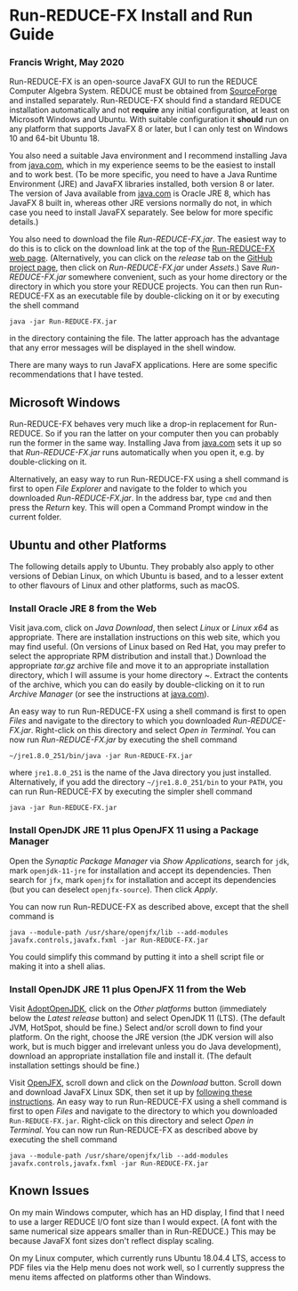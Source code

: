 # Run-REDUCE-FX Install and Run Guide

### Francis Wright, May 2020

Run-REDUCE-FX is an open-source JavaFX GUI to run the REDUCE Computer
Algebra System.  REDUCE must be obtained from
[SourceForge](https://sourceforge.net/projects/reduce-algebra/) and
installed separately.  Run-REDUCE-FX should find a standard REDUCE
installation automatically and not **require** any initial
configuration, at least on Microsoft Windows and Ubuntu.  With
suitable configuration it **should** run on any platform that supports
JavaFX 8 or later, but I can only test on Windows 10 and 64-bit Ubuntu
18.

You also need a suitable Java environment and I recommend installing
Java from [java.com](https://www.java.com/), which in my experience
seems to be the easiest to install and to work best.  (To be more
specific, you need to have a Java Runtime Environment (JRE) and JavaFX
libraries installed, both version 8 or later.  The version of Java
available from [java.com](https://www.java.com/) is Oracle JRE 8,
which has JavaFX 8 built in, whereas other JRE versions normally do
not, in which case you need to install JavaFX separately.  See below
for more specific details.)

You also need to download the file *Run-REDUCE-FX.jar*.  The easiest
way to do this is to click on the download link at the top of the
[Run-REDUCE-FX web page](https://fjwright.github.io/Run-REDUCE-FX/).
(Alternatively, you can click on the *release* tab on the [GitHub
project page](https://github.com/fjwright/Run-REDUCE-FX), then click
on *Run-REDUCE-FX.jar* under *Assets*.)  Save *Run-REDUCE-FX.jar*
somewhere convenient, such as your home directory or the directory in
which you store your REDUCE projects.  You can then run Run-REDUCE-FX
as an executable file by double-clicking on it or by executing the
shell command

    java -jar Run-REDUCE-FX.jar

in the directory containing the file.  The latter approach has the
advantage that any error messages will be displayed in the shell
window.

There are many ways to run JavaFX applications.  Here are some
specific recommendations that I have tested.


## Microsoft Windows

Run-REDUCE-FX behaves very much like a drop-in replacement for
Run-REDUCE.  So if you ran the latter on your computer then you can
probably run the former in the same way.  Installing Java from
[java.com](https://www.java.com/) sets it up so that
*Run-REDUCE-FX.jar* runs automatically when you open it, e.g. by
double-clicking on it.

Alternatively, an easy way to run Run-REDUCE-FX using a shell command
is first to open *File Explorer* and navigate to the folder to which
you downloaded *Run-REDUCE-FX.jar*.  In the address bar, type `cmd`
and then press the *Return* key.  This will open a Command Prompt
window in the current folder.


## Ubuntu and other Platforms

The following details apply to Ubuntu.  They probably also apply to
other versions of Debian Linux, on which Ubuntu is based, and to a
lesser extent to other flavours of Linux and other platforms, such as
macOS.

### Install Oracle JRE 8 from the Web

Visit java.com, click on *Java Download*, then select *Linux* or
*Linux x64* as appropriate.  There are installation instructions on
this web site, which you may find useful.  (On versions of Linux based
on Red Hat, you may prefer to select the appropriate RPM distribution
and install that.)  Download the appropriate *tar.gz* archive file and
move it to an appropriate installation directory, which I will assume
is your home directory *~*.  Extract the contents of the archive,
which you can do easily by double-clicking on it to run *Archive
Manager* (or see the instructions at
[java.com](https://www.java.com/)).

An easy way to run Run-REDUCE-FX using a shell command is first to
open *Files* and navigate to the directory to which you downloaded
*Run-REDUCE-FX.jar*.  Right-click on this directory and select *Open
in Terminal*.  You can now run *Run-REDUCE-FX.jar* by executing the
shell command

    ~/jre1.8.0_251/bin/java -jar Run-REDUCE-FX.jar

where `jre1.8.0_251` is the name of the Java directory you just
installed.  Alternatively, if you add the directory
`~/jre1.8.0_251/bin` to your `PATH`, you can run Run-REDUCE-FX by
executing the simpler shell command

    java -jar Run-REDUCE-FX.jar

### Install OpenJDK JRE 11 plus OpenJFX 11 using a Package Manager

Open the *Synaptic Package Manager* via *Show Applications*, search
for `jdk`, mark `openjdk-11-jre` for installation and accept its
dependencies.  Then search for `jfx`, mark `openjfx` for installation
and accept its dependencies (but you can deselect `openjfx-source`).
Then click *Apply*.

You can now run Run-REDUCE-FX as described above, except that the
shell command is

    java --module-path /usr/share/openjfx/lib --add-modules javafx.controls,javafx.fxml -jar Run-REDUCE-FX.jar

You could simplify this command by putting it into a shell script file
or making it into a shell alias.

### Install OpenJDK JRE 11 plus OpenJFX 11 from the Web

Visit [AdoptOpenJDK](https://adoptopenjdk.net/), click on the *Other
platforms* button (immediately below the *Latest release* button) and
select OpenJDK 11 (LTS).  (The default JVM, HotSpot, should be fine.)
Select and/or scroll down to find your platform.  On the right, choose
the JRE version (the JDK version will also work, but is much bigger
and irrelevant unless you do Java development), download an
appropriate installation file and install it.  (The default
installation settings should be fine.)

Visit [OpenJFX](https://openjfx.io/), scroll down and click on the
*Download* button.  Scroll down and download JavaFX Linux SDK, then
set it up by [following these
instructions](https://openjfx.io/openjfx-docs/#install-javafx).  An
easy way to run Run-REDUCE-FX using a shell command is first to open
*Files* and navigate to the directory to which you downloaded
`Run-REDUCE-FX.jar`.  Right-click on this directory and select *Open
in Terminal*.  You can now run Run-REDUCE-FX as described above by
executing the shell command

    java --module-path /usr/share/openjfx/lib --add-modules javafx.controls,javafx.fxml -jar Run-REDUCE-FX.jar

## Known Issues

On my main Windows computer, which has an HD display, I find that I
need to use a larger REDUCE I/O font size than I would expect.  (A
font with the same numerical size appears smaller than in Run-REDUCE.)
This may be because JavaFX font sizes don't reflect display scaling.

On my Linux computer, which currently runs Ubuntu 18.04.4 LTS, access
to PDF files via the Help menu does not work well, so I currently
suppress the menu items affected on platforms other than Windows.
